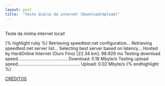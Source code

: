 ```yaml
---
layout: post
title:  "Teste diário da internet (Download/Upload)"
---
```

<br />
Teste da minha internet local!  <br />

{% highlight ruby %}
Retrieving speedtest.net configuration...
Retrieving speedtest.net server list...
Selecting best server based on latency...
Hosted by HardOnline Internet (Ouro Fino) [22.34 km]: 98.929 ms
Testing download speed........................................
Download: 0.18 Mbyte/s
Testing upload speed..................................................
Upload: 0.02 Mbyte/s
{% endhighlight %}

[CRÉDITOS](https://github.com/sivel/speedtest-cli/)
